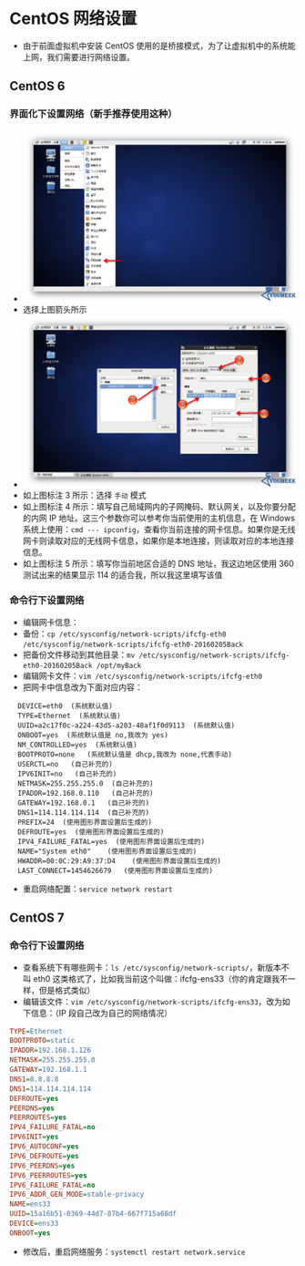 # CentOS 网络设置


- 由于前面虚拟机中安装 CentOS 使用的是桥接模式，为了让虚拟机中的系统能上网，我们需要进行网络设置。

## CentOS 6

### 界面化下设置网络（新手推荐使用这种）

- ![界面化设置](../images/CentOS-Network-Settings-a-1.jpg)
 - 选择上图箭头所示
- ![界面化设置](../images/CentOS-Network-Settings-a-2.jpg)
 - 如上图标注 3 所示：选择 `手动` 模式
 - 如上图标注 4 所示：填写自己局域网内的子网掩码、默认网关，以及你要分配的内网 IP 地址。这三个参数你可以参考你当前使用的主机信息，在 Windows 系统上使用：`cmd --- ipconfig`，查看你当前连接的网卡信息。如果你是无线网卡则读取对应的无线网卡信息，如果你是本地连接，则读取对应的本地连接信息。 
 - 如上图标注 5 所示：填写你当前地区合适的 DNS 地址，我这边地区使用 360 测试出来的结果显示 114 的适合我，所以我这里填写该值


### 命令行下设置网络

- 编辑网卡信息：
 - 备份：`cp /etc/sysconfig/network-scripts/ifcfg-eth0 /etc/sysconfig/network-scripts/ifcfg-eth0-20160205Back`
 - 把备份文件移动到其他目录：`mv /etc/sysconfig/network-scripts/ifcfg-eth0-20160205Back /opt/myBack`
 - 编辑网卡文件：`vim /etc/sysconfig/network-scripts/ifcfg-eth0`
 - 把网卡中信息改为下面对应内容：
  ```
    DEVICE=eth0  (系统默认值)
    TYPE=Ethernet  (系统默认值)
    UUID=a2c17f0c-a224-43d5-a203-48af1f0d9113  (系统默认值)
    ONBOOT=yes  (系统默认值是 no,我改为 yes)
    NM_CONTROLLED=yes  (系统默认值)
    BOOTPROTO=none   (系统默认值是 dhcp,我改为 none,代表手动)
    USERCTL=no   (自己补充的)
    IPV6INIT=no   (自己补充的)
    NETMASK=255.255.255.0  (自己补充的)
    IPADDR=192.168.0.110   (自己补充的)
    GATEWAY=192.168.0.1   (自己补充的)
    DNS1=114.114.114.114  (自己补充的)
    PREFIX=24  (使用图形界面设置后生成的)
    DEFROUTE=yes  (使用图形界面设置后生成的)
    IPV4_FAILURE_FATAL=yes  (使用图形界面设置后生成的) 
    NAME="System eth0"    (使用图形界面设置后生成的) 
    HWADDR=00:0C:29:A9:37:D4    (使用图形界面设置后生成的) 
    LAST_CONNECT=1454626679   (使用图形界面设置后生成的) 
  ```
  - 重启网络配置：`service network restart`

## CentOS 7

### 命令行下设置网络

- 查看系统下有哪些网卡：`ls /etc/sysconfig/network-scripts/`，新版本不叫 eth0 这类格式了，比如我当前这个叫做：ifcfg-ens33（你的肯定跟我不一样，但是格式类似）
- 编辑该文件：`vim /etc/sysconfig/network-scripts/ifcfg-ens33`，改为如下信息：（IP 段自己改为自己的网络情况）

``` ini
TYPE=Ethernet
BOOTPROTO=static
IPADDR=192.168.1.126
NETMASK=255.255.255.0
GATEWAY=192.168.1.1
DNS1=8.8.8.8
DNS1=114.114.114.114
DEFROUTE=yes
PEERDNS=yes
PEERROUTES=yes
IPV4_FAILURE_FATAL=no
IPV6INIT=yes
IPV6_AUTOCONF=yes
IPV6_DEFROUTE=yes
IPV6_PEERDNS=yes
IPV6_PEERROUTES=yes
IPV6_FAILURE_FATAL=no
IPV6_ADDR_GEN_MODE=stable-privacy
NAME=ens33
UUID=15a16b51-0369-44d7-87b4-667f715a68df
DEVICE=ens33
ONBOOT=yes
```

- 修改后，重启网络服务：`systemctl restart network.service`
